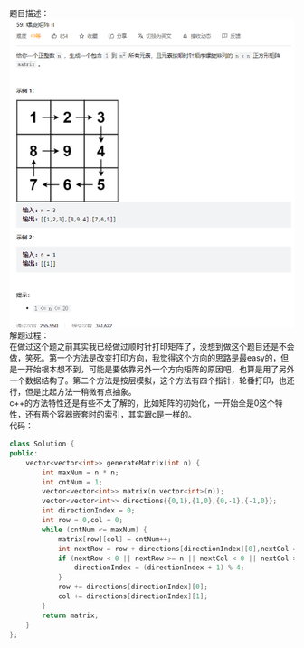 题目描述：  
![image](/basical/matrix/image/image3.png)
解题过程：  
在做过这个题之前其实我已经做过顺时针打印矩阵了，没想到做这个题目还是不会做，笑死。第一个方法是改变打印方向，我觉得这个方向的思路是最easy的，但是一开始根本想不到，可能是要依靠另外一个方向矩阵的原因吧，也算是用了另外一个数据结构了。第二个方法是按层模拟，这个方法有四个指针，轮番打印，也还行，但是比起方法一稍微有点抽象。  
c++的方法特性还是有些不太了解的，比如矩阵的初始化，一开始全是0这个特性，还有两个容器嵌套时的索引，其实跟c是一样的。  
代码：  
```cpp
class Solution {
public:
    vector<vector<int>> generateMatrix(int n) {
        int maxNum = n * n;
        int cntNum = 1;
        vector<vector<int>> matrix(n,vector<int>(n));
        vector<vector<int>> directions{{0,1},{1,0},{0,-1},{-1,0}};
        int directionIndex = 0;
        int row = 0,col = 0;
        while (cntNum <= maxNum) {
            matrix[row][col] = cntNum++;
            int nextRow = row + directions[directionIndex][0],nextCol = col + directions[directionIndex][1];
            if (nextRow < 0 || nextRow >= n || nextCol < 0 || nextCol >= n  || matrix[nextRow][nextCol] != 0) {
                directionIndex = (directionIndex + 1) % 4;
            }
            row += directions[directionIndex][0];
            col += directions[directionIndex][1];
        }
        return matrix;
    }
};
```